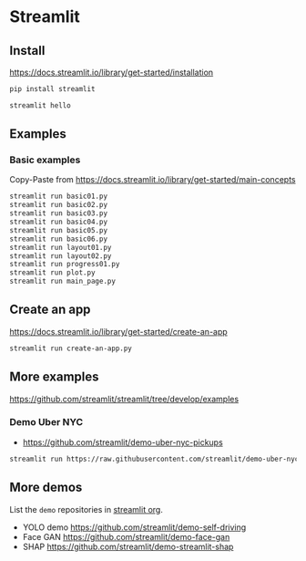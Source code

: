 # Streamlit


## Install

https://docs.streamlit.io/library/get-started/installation

```bash
pip install streamlit
```

```bash
streamlit hello
```

## Examples

### Basic examples

Copy-Paste from https://docs.streamlit.io/library/get-started/main-concepts

```bash
streamlit run basic01.py
streamlit run basic02.py
streamlit run basic03.py
streamlit run basic04.py
streamlit run basic05.py
streamlit run basic06.py
streamlit run layout01.py
streamlit run layout02.py
streamlit run progress01.py
streamlit run plot.py
streamlit run main_page.py
```


## Create an app

https://docs.streamlit.io/library/get-started/create-an-app

```bash
streamlit run create-an-app.py
```

## More examples

https://github.com/streamlit/streamlit/tree/develop/examples

### Demo Uber NYC
* https://github.com/streamlit/demo-uber-nyc-pickups

```bash
streamlit run https://raw.githubusercontent.com/streamlit/demo-uber-nyc-pickups/master/streamlit_app.py
```

## More demos

List the `demo` repositories in [streamlit org](https://github.com/orgs/streamlit/repositories?q=demo&type=all&language=&sort=).

* YOLO demo https://github.com/streamlit/demo-self-driving
* Face GAN https://github.com/streamlit/demo-face-gan
* SHAP https://github.com/streamlit/demo-streamlit-shap